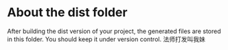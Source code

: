 # About the dist folder
After building the dist version of your project, the generated files are stored in this folder. You should keep it under version control.
法师打发叫我妹
